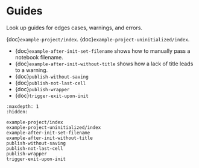 # Guides

Look up guides for edges cases, warnings, and errors.

{doc}`example-project/index`.
{doc}`example-project-uninitialized/index`.

- {doc}`example-after-init-set-filename` shows how to manually pass a notebook filename.
- {doc}`example-after-init-without-title` shows how a lack of title leads to a warning.
- {doc}`publish-without-saving`
- {doc}`publish-not-last-cell`
- {doc}`publish-wrapper`
- {doc}`trigger-exit-upon-init`

```{toctree}
:maxdepth: 1
:hidden:

example-project/index
example-project-uninitialized/index
example-after-init-set-filename
example-after-init-without-title
publish-without-saving
publish-not-last-cell
publish-wrapper
trigger-exit-upon-init
```
